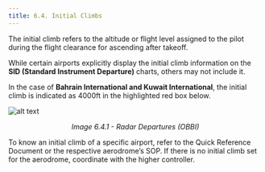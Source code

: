 ```yaml
---
title: 6.4. Initial Climbs 
---
```

The initial climb refers to the altitude or flight level assigned to the pilot during the flight clearance for ascending after takeoff. 

While certain airports explicitly display the initial climb information on the **SID (Standard Instrument Departure)** charts, others may not include it. 

In the case of **Bahrain International and Kuwait International**, the initial climb is indicated as 4000ft in the highlighted red box below.

![alt text](https://docs.khaleejvacc.net/assets/images/InitialClimb-9543bc0a2e49d56cadc54aeb002361fc.png)

<p style="text-align: center; font-style: italic;">
Image 6.4.1 - Radar Departures (OBBI) 
</p>

To know an initial climb of a specific airport, refer to the Quick Reference Document or the respective aerodrome’s SOP. If there is no initial climb set for the aerodrome, coordinate with the higher controller.